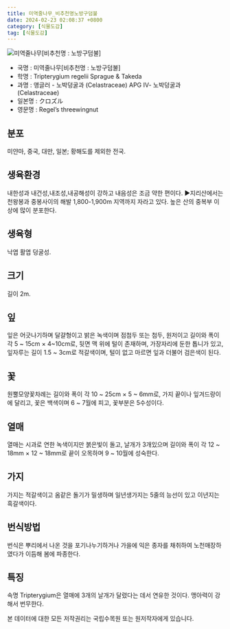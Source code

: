 ```yaml
---
title: 미역줄나무_비추천명노방구덤불
date: 2024-02-23 02:08:37 +0800
category: [식물도감]
tag: [식물도감]
---
```




![미역줄나무[비추천명 : 노방구덤불]](/fileUpload/plants/basic/Celastraceae/Tripterygium/2223/1_th2.JPG)
- 국명 : 미역줄나무[비추천명 : 노방구덤불]
- 학명 : Tripterygium regelii Sprague & Takeda
- 과명 : 앵글러 - 노박덩굴과 (Celastraceae) APG Ⅳ- 노박덩굴과 (Celastraceae)
- 일본명 : クロズル
- 영문명 : Regel’s threewingnut


## 분포
미얀마, 중국, 대만, 일본; 황해도를 제외한 전국.
## 생육환경
내한성과 내건성,내조성,내공해성이 강하고 내음성은 조금 약한 편이다.▶지리산에서는 천왕봉과 중봉사이의 해발 1,800-1,900m 지역까지 자라고 있다.  높은 산의 중복부 이상에 많이 분포한다.
## 생육형
낙엽 활엽 덩굴성. 
## 크기
길이 2m.
## 잎
잎은 어긋나기하며 달걀형이고 밝은 녹색이며 점첨두 또는 첨두, 원저이고 길이와 폭이 각 5 ~ 15cm × 4~10cm로, 뒷면 맥 위에 털이 존재하며, 가장자리에 둔한 톱니가 있고, 잎자루는 길이 1.5 ~ 3cm로 적갈색이며, 털이 없고 마르면 잎과 더불어 검은색이 된다.
## 꽃
원뿔모양꽃차례는 길이와 폭이 각 10 ~ 25cm × 5 ~ 6mm로, 가지 끝이나 잎겨드랑이에 달리고, 꽃은 백색이며 6 ~ 7월에 피고, 꽃부분은 5수성이다.
## 열매
열매는 시과로 연한 녹색이지만 붉은빛이 돌고, 날개가 3개있으며 길이와 폭이 각  12 ~ 18mm × 12 ~ 18mm로 끝이 오목하며 9 ~ 10월에 성숙한다.
## 가지
가지는 적갈색이고 옴같은 돌기가 밀생하며 일년생가지는 5줄의 능선이 있고 이년지는 흑갈색이다.
## 번식방법
번식은 뿌리에서 나온 것을 포기나누기하거나 가을에 익은 종자를 채취하여 노천매장하였다가 이듬해 봄에 파종한다.
## 특징
속명 Tripterygium은 열매에 3개의 날개가 달렸다는 데서 연유한 것이다. 맹아력이 강해서 번무한다.






본 데이터에 대한 모든 저작권리는 국립수목원 또는 원저작자에게 있습니다.
